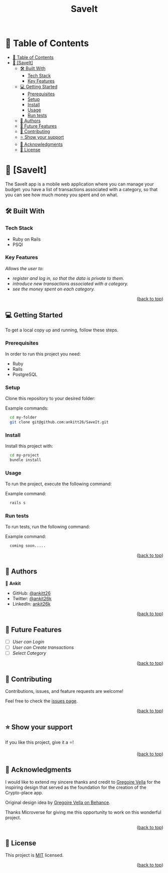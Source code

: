 <a name="readme-top"></a>

<div align="center">

  <br/>

  <h1><b>SaveIt
</b></h1>

</div>

<br>
<a name="readme-top"></a>

<!-- TABLE OF CONTENTS -->

# 📗 Table of Contents

- [📗 Table of Contents](#-table-of-contents)
- [📖 \[SaveIt\] ](#-saveit-)
  - [🛠 Built With ](#-built-with-)
    - [Tech Stack ](#tech-stack-)
    - [Key Features ](#key-features-)
  - [💻 Getting Started ](#-getting-started-)
    - [Prerequisites](#prerequisites)
    - [Setup](#setup)
    - [Install](#install)
    - [Usage](#usage)
    - [Run tests](#run-tests)
  - [👥 Authors ](#-authors-)
  - [🔭 Future Features ](#-future-features-)
  - [🤝 Contributing ](#-contributing-)
  - [⭐️ Show your support ](#️-show-your-support-)
  - [🙏 Acknowledgments ](#-acknowledgments-)
  - [📝 License ](#-license-)

<!-- PROJECT DESCRIPTION -->

# 📖 [SaveIt] <a name="about-project"></a>

The SaveIt app is a mobile web application where you can manage your budget: you have a list of transactions associated with a category, so that you can see how much money you spent and on what. 


## 🛠 Built With <a name="built-with"></a>

### Tech Stack <a name="tech-stack"></a>

- Ruby on Rails
- PSQl

<!-- Features -->

### Key Features <a name="key-features"></a>
*Allows the user to:*
- *register and log in, so that the data is private to them.*
- *introduce new transactions associated with a category.*
- *see the money spent on each category.*

<p align="right">(<a href="#readme-top">back to top</a>)</p>

<!-- GETTING STARTED -->

## 💻 Getting Started <a name="getting-started"></a>

To get a local copy up and running, follow these steps.

### Prerequisites

In order to run this project you need:

- Ruby
- Rails
- PostgreSQL

### Setup

Clone this repository to your desired folder:

Example commands:

```sh
  cd my-folder
  git clone git@github.com:ankitt26/SaveIt.git
```

### Install

Install this project with:

```sh
  cd my-project
  bundle install
```

### Usage

To run the project, execute the following command:

Example command:

```sh
  rails s
```

### Run tests

To run tests, run the following command:

Example command:

```sh
  coming soon.....
```

<p align="right">(<a href="#readme-top">back to top</a>)</p>

<!-- AUTHORS -->

## 👥 Authors <a name="authors"></a>

👤 **Ankit**

- GitHub: [@ankitt26](https://github.com/ankitt26)
- Twitter: [@ankit26k](https://twitter.com/ankit26k)
- LinkedIn: [ankit26k](https://www.linkedin.com/in/ankit26k/)

<p align="right">(<a href="#readme-top">back to top</a>)</p>

<!-- FUTURE FEATURES -->

## 🔭 Future Features <a name="future-features"></a>

- [ ] _User can Login_
- [ ] _User can Create transactions_
- [ ] _Select Category_

<p align="right">(<a href="#readme-top">back to top</a>)</p>

<!-- CONTRIBUTING -->

## 🤝 Contributing <a name="contributing"></a>

Contributions, issues, and feature requests are welcome!

Feel free to check the [issues page](../../issues/).

<p align="right">(<a href="#readme-top">back to top</a>)</p>

<!-- SUPPORT -->

## ⭐️ Show your support <a name="support"></a>

If you like this project, give it a ⭐️!

<p align="right">(<a href="#readme-top">back to top</a>)</p>

<!-- ACKNOWLEDGEMENTS -->

## 🙏 Acknowledgments <a name="acknowledgements"></a>

I would like to extend my sincere thanks and credit to [Gregoire Vella](https://www.behance.net/gregoirevella) for the inspiring design that served as the foundation for the creation of the Crypto-place app.

Original design idea by [Gregoire Vella on Behance](https://www.behance.net/gregoirevella).

Thanks Microverse for giving me this opportunity to work on this wonderful project.
<p align="right">(<a href="#readme-top">back to top</a>)</p>

<!-- LICENSE -->

## 📝 License <a name="license"></a>

This project is [MIT](./LICENSE) licensed.

<p align="right">(<a href="#readme-top">back to top</a>)</p>
